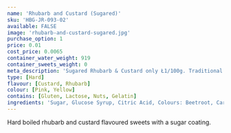 ```yaml
---
name: 'Rhubarb and Custard (Sugared)'
sku: 'HBG-JR-093-02'
available: FALSE
image: 'rhubarb-and-custard-sugared.jpg'
purchase_option: 1
price: 0.01
cost_price: 0.0065
container_water_weight: 919
container_sweets_weight: 0
meta_description: 'Sugared Rhubarb & Custard only Ł1/100g. Traditional sweets and more at Humbugs Confectionery Store. Specialists in satisfying your sweet tooth!'
type: [Hard]
flavour: [Custard, Rhubarb]
colour: [Pink, Yellow]
contains: [Gluten, Lactose, Nuts, Gelatin]
ingredients: 'Sugar, Glucose Syrup, Citric Acid, Colours: Beetroot, Carotene'
---
```

Hard boiled rhubarb and custard flavoured sweets with a sugar coating.